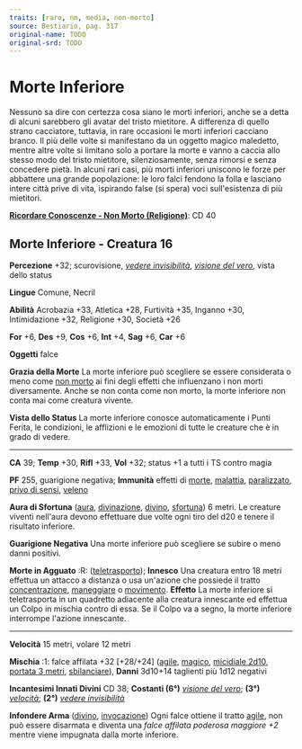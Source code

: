 ```yaml
---
traits: [raro, nm, media, non-morto]
source: Bestiario, pag. 317
original-name: TODO
original-srd: TODO
---
```


# Morte Inferiore

Nessuno sa dire con certezza cosa siano le morti inferiori, anche se a detta di
alcuni sarebbero gli avatar del tristo mietitore. A differenza di quello strano
cacciatore, tuttavia, in rare occasioni le morti inferiori cacciano branco. Il
più delle volte si manifestano da un oggetto magico maledetto, mentre altre
volte si limitano solo a portare la morte e vanno a caccia allo stesso modo del
tristo mietitore, silenziosamente, senza rimorsi e senza concedere pietà. In
alcuni rari casi, più morti inferiori uniscono le forze per abbattere una grande
popolazione: le loro falci fendono la folla e lasciano intere città prive di
vita, ispirando false (si spera) voci sull'esistenza di più mietitori.

**[Ricordare Conoscenze - Non Morto (Religione)](/azioni/abilita/ricordare-conoscenze)**:
CD 40

## Morte Inferiore - Creatura 16

**Percezione** +32; scurovisione,
_[vedere invisibilità](/incantesimi/vedere-invisibilita)_,
_[visione del vero](/incantesimi/visione-del-vero)_, vista dello status

**Lingue** Comune, Necril

**Abilità** Acrobazia +33, Atletica +28, Furtività +35, Inganno +30,
Intimidazione +32, Religione +30, Società +26

**For** +6, **Des** +9, **Cos** +6, **Int** +4, **Sag** +6, **Car** +6

**Oggetti** falce

**Grazia della Morte** La morte inferiore può scegliere se essere considerata o
meno come [non morto](/tratti/non-morto) ai fini degli effetti che influenzano i
non morti diversamente. Anche se non conta come non morto, la morte inferiore
non conta mai come creatura vivente.

**Vista dello Status** La morte inferiore conosce automaticamente i Punti
Ferita, le condizioni, le afflizioni e le emozioni di tutte le creature che è in
grado di vedere.

---

**CA** 39; **Temp** +30, **Rifl** +33, **Vol** +32; status +1 a tutti i TS
contro magia

**PF** 255, guarigione negativa; **Immunità** effetti di [morte](/tratti/morte),
[malattia](/tratti/malattia), [paralizzato](/condizioni/paralizzato),
[privo di sensi](/condizioni/privo-di-sensi), [veleno](/tratti/veleno)

**Aura di Sfortuna** ([aura](/tratti/aura), [divinazione](/tratti/divinazione),
[divino](/tratti/divino), [sfortuna](/tratti/sfortuna)) 6 metri. Le creature
viventi nell'aura devono effettuare due volte ogni tiro del d20 e tenere il
risultato inferiore.

**Guarigione Negativa** Una morte inferiore può scegliere se subire o meno danni
positivi.

**Morte in Agguato** :R: ([teletrasporto](/tratti/teletrasporto)); **Innesco**
Una creatura entro 18 metri effettua un attacco a distanza o usa un'azione che
possiede il tratto [concentrazione](/tratti/concentrazione),
[maneggiare](/tratti/maneggiare) o [movimento](/tratti/movimento). **Effetto**
La morte inferiore si teletrasporta in un quadretto adiacente alla creatura
innescante ed effettua un Colpo in mischia contro di essa. Se il Colpo va a
segno, la morte inferiore interrompe l'azione innescante.

---

**Velocità** 15 metri, volare 12 metri

**Mischia** :1: falce affilata +32 \[+28/+24] ([agile](/tratti/agile),
[magico](/tratti/magico), [micidiale 2d10](/tratti/micidiale),
[portata 3 metri](/tratti/portata), [sbilanciare](/tratti/sbilanciare)),
**Danni** 3d10+14 taglienti più 1d12 negativi

**Incantesimi Innati Divini** CD 38; **Costanti (6°)**
_[visione del vero](/incantesimi/visione-del-vero)_; **(3°)**
_[velocità](/incantesimi/velocita)_; **(2°)**
_[vedere invisibilità](/incantesimi/vedere-invisibilita)_

**Infondere Arma** ([divino](/tratti/divino),
[invocazione](/tratti/invocazione)) Ogni falce ottiene il tratto
[agile](/tratti/agile), non può essere disarmata e diventa una _falce affilata
poderosa maggiore +2_ mentre viene impugnata dalla morte inferiore.
